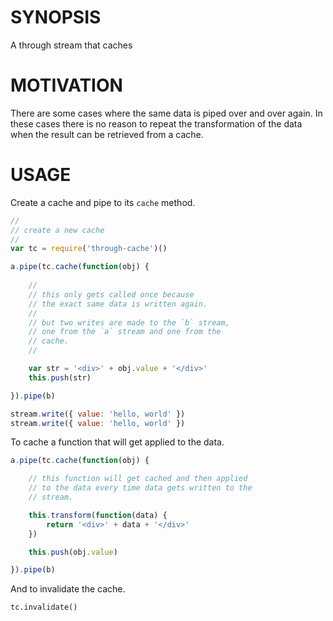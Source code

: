
# SYNOPSIS
A through stream that caches

# MOTIVATION
There are some cases where the same data is piped over and over again.
In these cases there is no reason to repeat the transformation of the
data when the result can be retrieved from a cache.

# USAGE
Create a cache and pipe to its `cache` method.

```js
//
// create a new cache
//
var tc = require('through-cache')()

a.pipe(tc.cache(function(obj) {
	
	//
	// this only gets called once because
	// the exact same data is written again.
	//
	// but two writes are made to the `b` stream,
	// one from the `a` stream and one from the 
	// cache.
	//

	var str = '<div>' + obj.value + '</div>'
	this.push(str)

}).pipe(b)

stream.write({ value: 'hello, world' })
stream.write({ value: 'hello, world' })
```

To cache a function that will get applied to the data.

```js
a.pipe(tc.cache(function(obj) {

	// this function will get cached and then applied
	// to the data every time data gets written to the
	// stream.

	this.transform(function(data) {
		return '<div>' + data + '</div>'
	})

	this.push(obj.value)

}).pipe(b)
```

And to invalidate the cache.

```
tc.invalidate()
```
